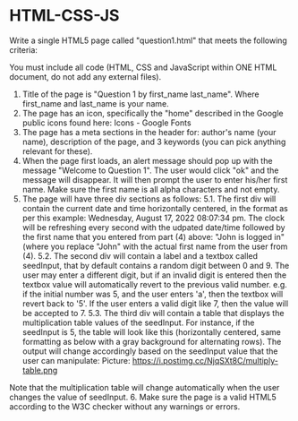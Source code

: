 # HTML-CSS-JS
Write a single HTML5 page called "question1.html" that meets the following criteria:
 
You must include all code (HTML, CSS and JavaScript within ONE HTML document, do not add any external files). 

1. Title of the page is "Question 1 by first_name last_name". Where first_name and last_name is your name. 
2. The page has an icon, specifically the "home" described in the Google public icons found here: Icons - Google Fonts 
3. The page has a meta sections in the header for: author's name (your name), description of the page, and 3 keywords (you can pick anything relevant for these).
4. When the page first loads, an alert message should pop up with the message "Welcome to Question 1". The user would click "ok" and the message will disappear. It will then prompt the user to enter his/her first name. Make sure the first name is all alpha characters and not empty.
5. The page will have three div sections as follows:
  5.1. The first div will contain the current date and time horizontally centered, in the format as per this example: Wednesday, August 17, 2022 08:07:34 pm. The clock will be refreshing every second with the udpated date/time followed by the first name that you entered from part (4) above: "John is logged in" (where you replace "John" with the actual first name from the user from (4). 
  5.2. The second div will contain a label and a textbox called seedInput, that by default contains a random digit between 0 and 9. The user may enter a different digit, but if an invalid digit is entered then the textbox value will automatically revert to the previous valid number. e.g. if the initial number was 5, and the user enters 'a', then the textbox will revert back to '5'. If the user enters a valid digit like 7, then the value will be accepted to 7. 
5.3. The third div will contain a table that displays the multiplication table values of the seedInput. For instance, if the seedInput is 5, the table will look like this (horizontally centered, same formatting as below with a gray background for alternating rows). The output will change accordingly based on the seedInput value that the user can
manipulate: 
 Picture:  https://i.postimg.cc/NjqSXt8C/multiply-table.png

Note that the multiplication table will change automatically when the user changes the value of seedInput.
6. Make sure the page is a valid HTML5 according to the W3C checker without any warnings or errors. 

